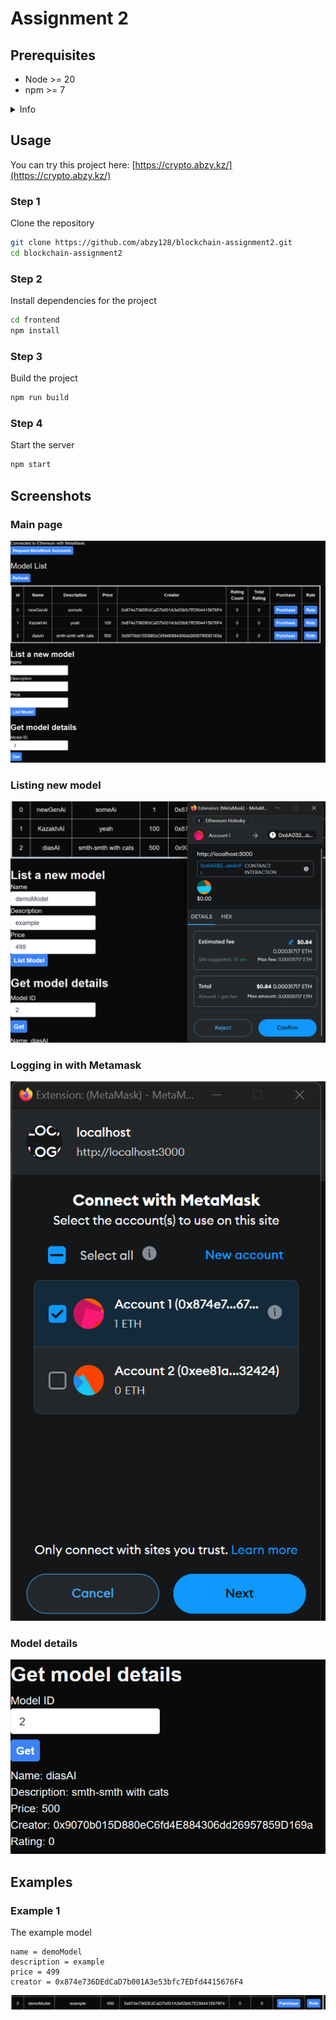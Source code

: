 # Assignment 2

## Prerequisites

- Node >= 20
- npm >= 7

<details>

<summary>Info</summary>

Tested and works with Node 22.3.0 and npm 10.8.1

</details>

## Usage

You can try this project here: [https://crypto.abzy.kz/](https://crypto.abzy.kz/)

### Step 1

Clone the repository

```bash
git clone https://github.com/abzy128/blockchain-assignment2.git
cd blockchain-assignment2
```

### Step 2

Install dependencies for the project

```bash
cd frontend
npm install
```

### Step 3

Build the project

```bash
npm run build
```

### Step 4

Start the server

```bash
npm start
```

## Screenshots

### Main page

![Main page](./screenshots/main.png)

### Listing new model

![Listing new model](./screenshots/listing.png)

### Logging in with Metamask

![Logging in with Metamask](./screenshots/metamask.png)

### Model details

![Model details](./screenshots/details.png)

## Examples

### Example 1

The example model

```
name = demoModel
description = example
price = 499
creator = 0x874e736DEdCaD7b001A3e53bfc7EDfd4415676F4
```

![Example 1](./screenshots/example1.png)
